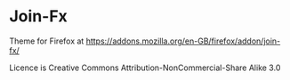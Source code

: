 # Join-Fx

Theme for Firefox at https://addons.mozilla.org/en-GB/firefox/addon/join-fx/

Licence is Creative Commons Attribution-NonCommercial-Share Alike 3.0
